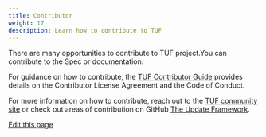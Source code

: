 ```yaml
---
title: Contributor
weight: 17
description: Learn how to contribute to TUF
---
```


There are many opportunities to contribute to TUF project.You can contribute to the Spec or documentation. 

For guidance on how to contribute,
the
[TUF Contributor Guide](https://github.com/theupdateframework/community/blob/main/CONTRIBUTING.md)
provides details on the Contributor License Agreement and the Code of
Conduct. 

For more information on how to contribute, reach out to the [TUF community site](/community/) or check out areas of contribution on GitHub [The Update Framework](https://github.com/theupdateframework).




[Edit this page](https://github.com/theupdateframework/theupdateframework.io)